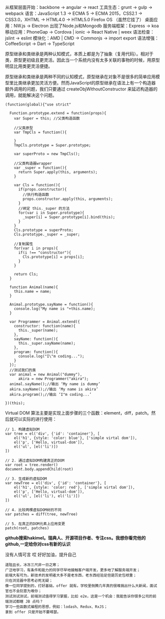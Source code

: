 从框架层面开始：backbone -> angular -> react
工具生态：grunt -> gulp -> webpack
语言：JavaScript 1.3 -> ECMA 5 -> ECMA 2015，CSS2.1 -> CSS3.0，XHTML -> HTML4.0 -> HTML5.0
Firefox OS （虽然它挂了）
桌面应用：NW.js -> Electron
出现了Node.js和Mongodb
服务端框架：Express -> koa
移动应用：PhoneGap -> Cordova | ionic -> React Native | weex
语法检查：jslint -> eslint
模块化：AMD | CMD -> Commonjs -> import export
语法增强：CoffeeScript -> Dart -> TypeScript

原型继承和类继承是两种认知模式，本质上都是为了抽象（复用代码）。相对于类，原型更初级且更灵活。因此当一个系统内没有太多关联的事物的时候，用原型明显比用类更灵活便捷。

原型继承和类继承是两种不同的认知模式，原型继承在对象不是很多的简单应用模型里比类继承更加灵活方便。然而JavaScript的原型继承在语法上有一个构造器额外调用的问题，我们只要通过 createObjWithoutConstructor 来延迟构造器的调用，就能解决这个问题。

    (function(global){"use strict"

      Function.prototype.extend = function(props){
        var Super = this; //父类构造函数

        //父类原型
        var TmpCls = function(){

        }
        TmpCls.prototype = Super.prototype;

        var superProto = new TmpCls();

        //父类构造器wrapper
        var _super = function(){
          return Super.apply(this, arguments);
        }

        var Cls = function(){
          if(props.constructor){
            //执行构造函数
            props.constructor.apply(this, arguments);
          }
          //绑定 this._super 的方法
          for(var i in Super.prototype){
            _super[i] = Super.prototype[i].bind(this);
          }
        }
        Cls.prototype = superProto;
        Cls.prototype._super = _super;

        //复制属性
        for(var i in props){
          if(i !== "constructor"){
            Cls.prototype[i] = props[i];
          }
        }  

        return Cls;
      }

      function Animal(name){
        this.name = name;
      }

      Animal.prototype.sayName = function(){
        console.log("My name is "+this.name);
      }

      var Programmer = Animal.extend({
        constructor: function(name){
          this._super(name);
        },
        sayName: function(){
          this._super.sayName(name);
        },
        program: function(){
          console.log("I\"m coding...");
        }
      });
      //测试我们的类
      var animal = new Animal("dummy"),
          akira = new Programmer("akira");
      animal.sayName();//输出 ‘My name is dummy’
      akira.sayName();//输出 ‘My name is akira’
      akira.program();//输出 ‘I"m coding...’

    })(this);


Virtual DOM 算法主要是实现上面步骤的三个函数：element，diff，patch。然后就可以实际的进行使用：

    // 1. 构建虚拟DOM
    var tree = el('div', {'id': 'container'}, [
        el('h1', {style: 'color: blue'}, ['simple virtal dom']),
        el('p', ['Hello, virtual-dom']),
        el('ul', [el('li')])
    ])

    // 2. 通过虚拟DOM构建真正的DOM
    var root = tree.render()
    document.body.appendChild(root)

    // 3. 生成新的虚拟DOM
    var newTree = el('div', {'id': 'container'}, [
        el('h1', {style: 'color: red'}, ['simple virtal dom']),
        el('p', ['Hello, virtual-dom']),
        el('ul', [el('li'), el('li')])
    ])

    // 4. 比较两棵虚拟DOM树的不同
    var patches = diff(tree, newTree)

    // 5. 在真正的DOM元素上应用变更
    patch(root, patches)


**github搜索hakimel。瑞典人、开源项目作者、专注css。我想你看完他的github,一定给你对css有新的认识**

没有人情可言
哎
好好加油，提升自己



    道阻且长，冰冻三尺非一日之寒；
    广泛地学习，有条件和能力的同学尽早地接触客户端开发，更多地了解服务端开发；
    前端大有可为，新技术的发明者大多不是老东西，老东西经验足但是历史包袱重；
    只在浏览器中思考必死无疑；
    像一位同学提到的，打好基础，offer 就有。学校里倒腾几年真的很难搞出什么大新闻，面试官也不会刻意为难你；
    测试测试测试，前端测试值得学习掌握，比如 e2e，这是一个机会：我能告诉你很多公司的前端测试都瞎 JB 点吗？
    学习一些函数式编程的思想，例如：lodash、Redux、RxJS；
    拿到 offer 只是开始不要嘚瑟。

